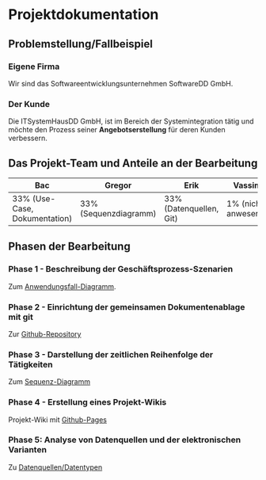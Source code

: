 # Projektdokumentation

## Problemstellung/Fallbeispiel

### Eigene Firma

Wir sind das Softwareentwicklungsunternehmen SoftwareDD GmbH.

### Der Kunde

Die ITSystemHausDD GmbH, ist im Bereich der Systemintegration tätig
und möchte den Prozess seiner **Angebotserstellung** für deren Kunden verbessern.

## Das Projekt-Team und Anteile an der Bearbeitung
|Bac|Gregor|Erik|Vassim|
|---|---|---|---|
|33% (Use-Case, Dokumentation)|33% (Sequenzdiagramm)|33% (Datenquellen, Git)|1% (nicht anwesend)|

## Phasen der Bearbeitung
### Phase 1 - Beschreibung der Geschäftsprozess-Szenarien

Zum [Anwendungsfall-Diagramm](diagram/Use-case-diagram.drawio).  

### Phase 2 - Einrichtung der gemeinsamen Dokumentenablage mit git

Zur [Github-Repository](https://github.com/i21Erik/LF_8/)

### Phase 3 - Darstellung der zeitlichen Reihenfolge der Tätigkeiten

Zum [Sequenz-Diagramm](diagram/Sequenzdiagramm.drawio)

### Phase 4 - Erstellung eines Projekt-Wikis

Projekt-Wiki mit [Github-Pages](https://i21erik.github.io/LF_8/) 

### Phase 5: Analyse von Datenquellen und der elektronischen Varianten

Zu [Datenquellen/Datentypen](pdf/Aufgabe_5.pdf)


​

